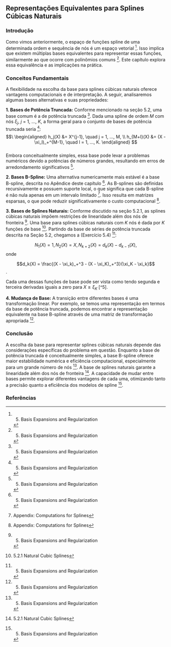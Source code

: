 ## Representações Equivalentes para Splines Cúbicas Naturais

### Introdução
Como vimos anteriormente, o espaço de funções spline de uma determinada ordem e sequência de nós é um espaço vetorial [^6]. Isso implica que existem múltiplas bases equivalentes para representar essas funções, similarmente ao que ocorre com polinômios comuns [^6]. Este capítulo explora essa equivalência e as implicações na prática.

### Conceitos Fundamentais
A flexibilidade na escolha da base para splines cúbicas naturais oferece vantagens computacionais e de interpretação. A seguir, analisaremos algumas bases alternativas e suas propriedades:

**1. Bases de Potência Truncada:**
Conforme mencionado na seção 5.2, uma base comum é a de potência truncada [^6]. Dada uma spline de ordem *M* com nós $\xi_j$, *j* = 1, ..., *K*, a forma geral para o conjunto de bases de potência truncada seria [^6]:
$$\
\begin{aligned}
h_j(X) &= X^{j-1}, \quad j = 1, ..., M, \\
h_{M+l}(X) &= (X - \xi_l)_+^{M-1}, \quad l = 1, ..., K.
\end{aligned}
$$\
Embora conceitualmente simples, essa base pode levar a problemas numéricos devido a potências de números grandes, resultando em erros de arredondamento significativos [^6].

**2. Bases B-Spline:**
Uma alternativa numericamente mais estável é a base B-spline, descrita no Apêndice deste capítulo [^6]. As B-splines são definidas recursivamente e possuem suporte local, o que significa que cada B-spline é não nula apenas em um intervalo limitado [^49]. Isso resulta em matrizes esparsas, o que pode reduzir significativamente o custo computacional [^49].

**3. Bases de Splines Naturais:**
Conforme discutido na seção 5.2.1, as splines cúbicas naturais impõem restrições de linearidade além dos nós de fronteira [^6]. Uma base para splines cúbicas naturais com *K* nós é dada por *K* funções de base [^4]. Partindo da base de séries de potência truncada descrita na Seção 5.2, chegamos a (Exercício 5.4) [^6]:

$$N_1(X) = 1, N_2(X) = X, N_{k+2}(X) = d_k(X) - d_{k-1}(X),$$
onde

$$d_k(X) = \frac{(X - \xi_k)_+^3 - (X - \xi_K)_+^3}{\xi_K - \xi_k}$$.

Cada uma dessas funções de base pode ser vista como tendo segunda e terceira derivadas iguais a zero para $X \geq \xi_K$ [^5].

**4. Mudança de Base:**
A transição entre diferentes bases é uma transformação linear. Por exemplo, se temos uma representação em termos da base de potência truncada, podemos encontrar a representação equivalente na base B-spline através de uma matriz de transformação apropriada [^6].

### Conclusão
A escolha da base para representar splines cúbicas naturais depende das considerações específicas do problema em questão. Enquanto a base de potência truncada é conceitualmente simples, a base B-spline oferece maior estabilidade numérica e eficiência computacional, especialmente para um grande número de nós [^6]. A base de splines naturais garante a linearidade além dos nós de fronteira [^4]. A capacidade de mudar entre bases permite explorar diferentes vantagens de cada uma, otimizando tanto a precisão quanto a eficiência dos modelos de spline [^6].

### Referências
[^4]:  5.2.1 Natural Cubic Splines
[^6]: 5. Basis Expansions and Regularization
[^49]: Appendix: Computations for Splines
<!-- END -->